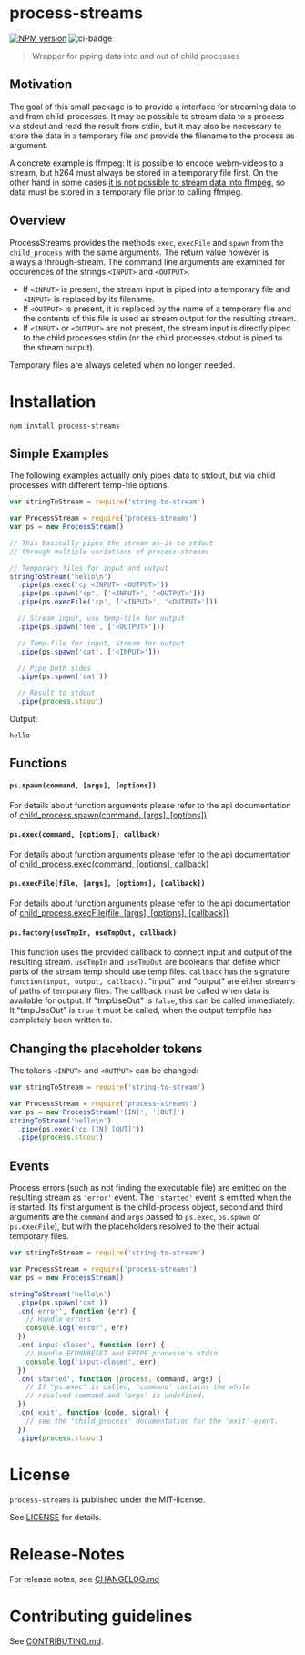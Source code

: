 # process-streams 

[![NPM version](https://img.shields.io/npm/v/process-streams.svg)](https://npmjs.com/package/process-streams)
![ci-badge](https://github.com/nknapp/process-streams/actions/workflows/ci.yml/badge.svg?branch=master)
> Wrapper for piping data into and out of child processes

Motivation
----------

The goal of this small package is to provide a interface for streaming data to
and from child-processes. It may be possible to stream data to a process via stdout
and read the result from stdin, but it may also be necessary to store the data in a
temporary file and provide the filename to the process as argument.

A concrete example is ffmpeg: It is possible to encode webm-videos to a stream,
but h264 must always be stored in a temporary file first. On the other hand in some cases
[it is not possible to stream data into ffmpeg](http://superuser.com/questions/822500/pipe-issue-with-ffmpeg),
so data must be stored in a temporary file prior to calling ffmpeg.



Overview
--------

ProcessStreams provides the methods `exec`, `execFile` and `spawn` from the `child_process` with the same arguments.
The return value however is always a through-stream. The command line arguments are examined for occurences of
the strings `<INPUT>` and `<OUTPUT>`.

 * If `<INPUT>` is present, the stream input is piped into a temporary file and `<INPUT>` is replaced by its filename.
 * If `<OUTPUT>` is present, it is replaced by the name of a temporary file and the contents of this file is
 used as stream output for the resulting stream.
 * If `<INPUT>` or `<OUTPUT>` are not present, the stream input is directly piped to the child processes stdin
 (or the child processes stdout is piped to the stream output).

Temporary files are always deleted when no longer needed.

# Installation

```
npm install process-streams
```

Simple Examples
--------

The following examples actually only pipes data to stdout, but via child processes with different temp-file options.

```js
var stringToStream = require('string-to-stream')

var ProcessStream = require('process-streams')
var ps = new ProcessStream()

// This basically pipes the stream as-is to stdout
// through multiple variations of process-streams

// Temporary files for input and output
stringToStream('hello\n')
  .pipe(ps.exec('cp <INPUT> <OUTPUT>'))
  .pipe(ps.spawn('cp', ['<INPUT>', '<OUTPUT>']))
  .pipe(ps.execFile('cp', ['<INPUT>', '<OUTPUT>']))

  // Stream input, use temp-file for output
  .pipe(ps.spawn('tee', ['<OUTPUT>']))

  // Temp-file for input, Stream for output
  .pipe(ps.spawn('cat', ['<INPUT>']))

  // Pipe both sides
  .pipe(ps.spawn('cat'))

  // Result to stdout
  .pipe(process.stdout)
```

Output:

```
hello
```



Functions
---------

#### `ps.spawn(command, [args], [options])`

For details about function arguments please refer to the api documentation of
[child_process.spawn(command, [args], [options])](http://nodejs.org/api/child_process.html#child_process_child_process_spawn_command_args_options)


#### `ps.exec(command, [options], callback)`

For details about function arguments please refer to the api documentation of
[child_process.exec(command, [options], callback)](http://nodejs.org/api/child_process.html#child_process_child_process_exec_command_options_callback)


#### `ps.execFile(file, [args], [options], [callback])`

For details about function arguments please refer to the api documentation of
[child_process.execFile(file, [args], [options], [callback])](http://nodejs.org/api/child_process.html#child_process_child_process_execfile_file_args_options_callback)

#### `ps.factory(useTmpIn, useTmpOut, callback)`

This function uses the provided callback to connect input and output of the resulting stream. `useTmpIn` and `useTmpOut` are booleans that define which
parts of the stream temp should use temp files.
`callback` has the signature `function(input, output, callback)`. "input" and "output" are either streams of paths of temporary files. The callback must
be called when data is available for output. If "tmpUseOut" is `false`, this can be called immediately. It "tmpUseOut" is `true` it must be called, when the
output tempfile has completely been written to.


Changing the placeholder tokens
-------------------------------
The tokens `<INPUT>` and `<OUTPUT>` can be changed:

```js
var stringToStream = require('string-to-stream')

var ProcessStream = require('process-streams')
var ps = new ProcessStream('[IN]', '[OUT]')
stringToStream('hello\n')
  .pipe(ps.exec('cp [IN] [OUT]'))
  .pipe(process.stdout)
```

Events
------
Process errors (such as not finding the executable file) are emitted on the resulting stream as `'error'` event.
The `'started'` event is emitted when the is started. Its first argument is the child-process object, second and
third arguments are the `command` and `args` passed to `ps.exec`, `ps.spawn` or `ps.execFile`), but with the
placeholders resolved to the their actual temporary files.

```js
var stringToStream = require('string-to-stream')

var ProcessStream = require('process-streams')
var ps = new ProcessStream()

stringToStream('hello\n')
  .pipe(ps.spawn('cat'))
  .on('error', function (err) {
    // Handle errors
    console.log('error', err)
  })
  .on('input-closed', function (err) {
    // Handle ECONNRESET and EPIPE processe's stdin
    console.log('input-closed', err)
  })
  .on('started', function (process, command, args) {
    // If "ps.exec" is called, 'command' contains the whole
    // resolved command and 'args' is undefined.
  })
  .on('exit', function (code, signal) {
    // see the 'child_process' documentation for the 'exit'-event.
  })
  .pipe(process.stdout)
```



# License

`process-streams` is published under the MIT-license.

See [LICENSE](LICENSE) for details.


# Release-Notes
 
For release notes, see [CHANGELOG.md](CHANGELOG.md)
 
# Contributing guidelines

See [CONTRIBUTING.md](CONTRIBUTING.md).